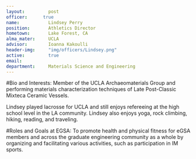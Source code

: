 ```yaml
---
layout:     	post
officer:      true
name:     	 	Lindsey Perry
position: 		Athletics Director
hometown: 		Lake Forest, CA
alma_mater: 	UCLA
advisor: 		Ioanna Kakoulli
header-img: 	"img/officers/Lindsey.png"
active: 		true
email: 			
department: 	Materials Science and Engineering
---
```


#Bio and Interests:
Member of the UCLA Archaeomaterials Group and performing materials characterization techniques of Late Post-Classic Mixteca Ceramic Vessels.

Lindsey played lacrosse for UCLA and still enjoys refereeing at the high school level in the LA community. Lindsey also enjoys yoga, rock climbing, hiking, reading, and traveling. 

#Roles and Goals at EGSA:
To promote health and physical fitness for eGSA members and across the graduate engineering community as a whole by organizing and facilitating various activities, such as participation in IM sports. 
